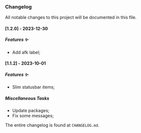 ### Changelog

All notable changes to this project will be documented in this file.

#### [1.2.0] - 2023-12-30

##### Features ✨

- Add afk label;

#### [1.1.2] - 2023-10-01

##### Features ✨

- Slim statusbar items;

##### Miscellaneous Tasks

- Update packages;
- Fix some messages;

The entire changelog is found at `CHANGELOG.md`.

<!-- generated by git-cliff -->
